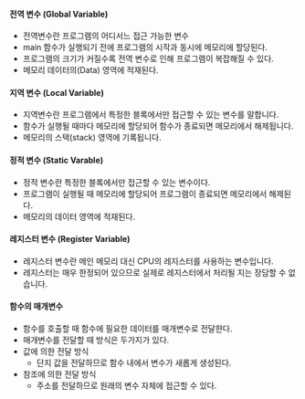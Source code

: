 #### 전역 변수 (Global Variable)
- 전역변수란 프로그램의 어디서느 접근 가능한 변수
- main 함수가 실행되기 전에 프로그램의 시작과 동시에 메모리에 할당된다.
- 프로그램의 크기가 커질수록 전역 변수로 인해 프로그램이 복잡해질 수 있다.
- 메모리 데이터의(Data) 영역에 적재된다.

#### 지역 변수 (Local Variable)
- 지역변수란 프로그램에서 특정한 블록에서만 접근할 수 있는 변수를 말합니다.
- 함수가 실행될 때마다 메모리에 할당되어 함수가 종료되면 메모리에서 해제됩니다.
- 메모리의 스택(stack) 영역에 기록됩니다.

#### 정적 변수 (Static Varable)
- 정적 변수란 특정한 블록에서만 접근할 수 있는 변수이다.
- 프로그램이 실행될 때 메모리에 할당되어 프로그램이 종료되면 메모리에서 해제된다.
- 메모리의 데이터 영역에 적재된다.

#### 레지스터 변수 (Register Variable)
- 레지스터 변수란 메인 메모리 대신 CPU의 레지스터를 사용하는 변수입니다.
- 레지스터는 매우 한정되어 있으므로 실제로 레지스터에서 처리될 지는 장담할 수 없습니다.

#### 함수의 매개변수
- 함수를 호출할 때 함수에 필요한 데이터를 매개변수로 전달한다.
- 매개변수를 전달할 때 방식은 두가지가 있다.
- 값에 의한 전달 방식
    - 단지 값을 전달하므로 함수 내에서 변수가 새롭게 생성된다.
- 참조에 의한 전달 방식
    - 주소를 전달하므로 원래의 변수 자체에 접근할 수 있다.